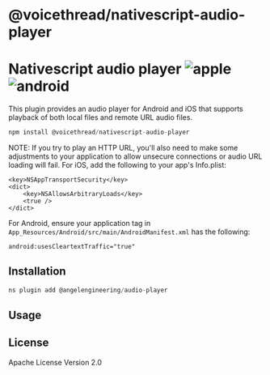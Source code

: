 # @voicethread/nativescript-audio-player

# Nativescript audio player ![apple](https://cdn3.iconfinder.com/data/icons/picons-social/57/16-apple-32.png) ![android](https://cdn4.iconfinder.com/data/icons/logos-3/228/android-32.png)

This plugin provides an audio player for Android and iOS that supports playback of both local files and remote URL audio files. 

```javascript
npm install @voicethread/nativescript-audio-player
```

NOTE: If you try to play an HTTP URL, you'll also need to make some adjustments to your application to allow unsecure connections or audio URL loading will fail. 
For iOS, add the following to your app's Info.plist:
```
<key>NSAppTransportSecurity</key>  
<dict>  
    <key>NSAllowsArbitraryLoads</key>
    <true />  
</dict>
```

For Android, ensure your application tag in `App_Resources/Android/src/main/AndroidManifest.xml` has the following:

```
android:usesCleartextTraffic="true"
```

## Installation

```javascript
ns plugin add @angelengineering/audio-player
```

## Usage



## License

Apache License Version 2.0
